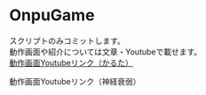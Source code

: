 # OnpuGame
スクリプトのみコミットします。<BR>
動作画面や紹介については文章・Youtubeで載せます。<BR>
[動作画面Youtubeリンク（かるた）](https://youtu.be/b667oE5jXKc)<BR>

動作画面Youtubeリンク（神経衰弱）<BR>

